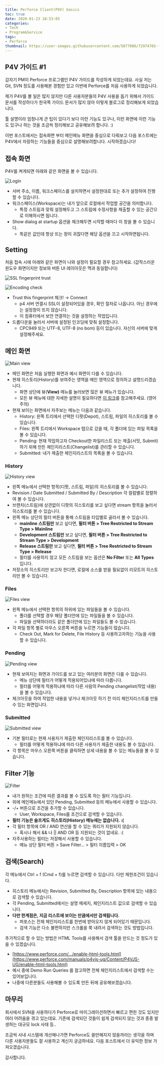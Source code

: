 ```yaml
---
title: Perforce Client(P4V) basics
toc: true
date: 2020-01-23 18:53:03
categories:
- Tech
- Program&Service
tags:
- Perforce
thumbnail: https://user-images.githubusercontent.com/5077086/72974765-f17c2580-3e12-11ea-8812-98dfb5840866.png
---
```


## P4V 가이드 #1

갑자기 PM이 Perforce 프로그램인 P4V 가이드를 작성하게 되었는데요. 사실 저는 Git, SVN 정도를 사용해본 경험만 있고 이번에 Perforce를 처음 사용하게 되었습니다.

제가 P4V를 볼 일은 많지 않지만 다른 사용자분들의 P4V 사용을 돕기 위해서 가이드 문서를 작성하다가 한국쪽 가이드 문서가 많지 않아 이렇게 블로그로 정리해보게 되었습니다.

툴 설명이라 엄청나게 큰 팁이 있다기 보다 이런 기능도 있구나, 이런 화면에 이런 기능도 있구나 하는 것을 조금씩 정리해보고 공유해보려 합니다. :)

이번 포스트에서는 접속화면 부터 메인메뉴 화면을 중심으로 다뤄보고 다음 포스트에는 P4V에서 자랑하는 기능들을 중심으로 설명해보려합니다. 시작하겠습니다!

## 접속 화면

P4V를 켜게되면 아래와 같은 화면을 볼 수 있습니다.

![Login](https://user-images.githubusercontent.com/5077086/73133444-030c3a00-406c-11ea-8116-024cd0caa5a2.png)

- 서버 주소, 이름, 워크스페이스를 설치하면서 설정한대로 또는 추가 설정하여 진행할 수 있습니다.
- 워크스페이스(Workspace)는 내가 앞으로 로컬에서 작업할 공간을 의미합니다.
  - 특정 스트림과 맞춰 설정해두고 그 스트림에 수정사항을 제출할 수 있는 공간으로 이해하시면 됩니다.
- Show dialog at startup 옵션을 체크해두면 시작할 때마다 이 창을 볼 수 있습니다.
  - 똑같은 값인데 항상 뜨는 창이 귀찮다면 해당 옵션을 끄고 시작하면됩니다.

## Setting

처음 접속 시에 아래와 같은 화면이 나와 설정이 필요할 경우 참고하세요.
(갑작스러운 윈도우 화면이지만 정보와 버튼 UI 레이아웃은 맥과 동일합니다)

![SSL fingerprint trust](https://user-images.githubusercontent.com/5077086/72976825-a8c66b80-3e16-11ea-8dc9-bdb3c4f50aeb.jpg)

![Encoding check](https://user-images.githubusercontent.com/5077086/72976830-ab28c580-3e16-11ea-91bf-ea0f6155b115.png)

- Trust this fingerprint 체크! → Connect
  - p4 서버 연결시 SSL이 설정되어있을 경우, 확인 절차로 나옵니다. 아닌 경우에는 설정창이 뜨지 않습니다.
  - 이 컴퓨터에서 보안 연결하는 것을 설정하는 작업입니다.
- 드롭다운을 눌러서 서버에 설정된 인코딩에 맞춰 설정합니다.
  - CPC949 또는 UTF-8, UTF-8 (no bom) 등이 있습니다. 자신의 서버에 맞게 설정해주세요.

## 메인 화면

![Main view](https://user-images.githubusercontent.com/5077086/72977344-af091780-3e17-11ea-8fba-5df8378a19a1.png)

- 메인 화면은 처음 실행한 화면과 예시 화면이 다를 수 있습니다.
- 현재 히스토리(History)를 보여주는 영역을 메인 영역으로 정의하고 설명드리겠습니다.
  - 화면 상단에 뷰(**View)** 메뉴를 눌러보면 많은 뷰 메뉴가 있습니다.
  - 모든 뷰 메뉴에 대한 자세한 설명이 필요하다면 [이 링크](https://www.perforce.com/manuals/p4v/Content/P4V/using.navigating.html#Navigating_P4V)를 참고해주세요. (영어 주의)
- 현재 보이는 화면에서 자주보는 메뉴는 다음과 같습니다.
  - History: 왼쪽 트리에서 선택한 디팟(Depot), 스트림, 파일의 히스토리를 볼 수 있습니다.
  - Files: 왼쪽 트리에서 Workspace 탭으로 갔을 때, 각 폴더에 있는 파일 목록을 볼 수 있습니다.
  - Pending: 현재 작업하고자 Checkout한 파일리스트 또는 제출(서밋, Submit)하기 위해 만든 체인지리스트(Changelist)를 관리할 수 있습니다.
  - Submitted: 내가 제출한 체인지리스트의 목록을 볼 수 있습니다.

### History

![History view](https://user-images.githubusercontent.com/5077086/73132469-1238bb00-405f-11ea-8287-7702993a5de6.png)

- 왼쪽 메뉴에서 선택한 항목(디팟, 스트림, 파일)의 히스토리를 볼 수 있습니다.
- Revision / Date Submitted / Submitted By / Description 각 컬럼별로 정렬하여 볼 수 있습니다.
- 브랜치(스트림)에 상관없이 디팟의 히스토리를 보고 싶다면 stream 항목을 눌러서 히스토리를 볼 수 있습니다.
- 왼쪽 메뉴 상단의 필터 버튼을 통해 스트림을 타입별로 골라서 볼 수 있습니다.
  - **mainline 스트림만** 보고 싶다면, **필터 버튼 > Tree Restricted to Stream Type > Mainline**
  - **Development 스트림만** 보고 싶다면, **필터 버튼 > Tree Restricted to Stream Type > Development**
  - **Release 스트림만** 보고 싶다면, **필터 버튼 > Tree Restricted to Stream Type > Release**
  - 필터를 사용하지 않고 모든 스트림을 보는 옵션은 **No Filter** 또는 **All Types** 입니다.
- 저장소의 히스토리만 보고자 한다면, 로컬에 소스를 받을 필요없이 리모트의 히스토리만 볼 수 있습니다.

### Files

![Files view](https://user-images.githubusercontent.com/5077086/73132651-47460d00-4061-11ea-864b-c7318c6e98af.png)

- 왼쪽 메뉴에서 선택한 항목의 하위에 있는 파일들을 볼 수 있습니다.
  - 폴더를 선택할 경우 해당 폴더안에 있는 파일들을 볼 수 있습니다.
  - 파일을 선택하더라도 같은 폴더안에 있는 파일들도 볼 수 있습니다.
- 각 파일 항목 별로 마우스 오른쪽 버튼을 누르면 기능들이 많습니다.
  - Check Out, Mark for Delete, File History 등 사용하고자하는 기능을 사용할 수 있습니다.

### Pending

![Pending view](https://user-images.githubusercontent.com/5077086/73132738-31851780-4062-11ea-8d9f-75b0d0127175.png)

- 현재 보여지는 화면과 가이드를 보고 있는 여러분의 화면은 다를 수 있습니다.
  - 메뉴 상단에 필터가 어떻게 적용되어있냐에 따라 다릅니다.
  - 필터를 어떻게 적용하냐에 따라 다른 사람의 Pending changelist(작업 내용)을 볼 수 있습니다.
- 체크아웃을 하여 작업한 내용을 넣거나 체크아웃 하기 전 미리 체인지리스트를 만들 수 있는 화면입니다.

### Submitted

![Submitted view](https://user-images.githubusercontent.com/5077086/73132781-ee777400-4062-11ea-9e78-b3ddf8e77924.png)

- 기본 필터로는 현재 사용자가 제출한 체인지리스트를 볼 수 있습니다.
  - 필터를 어떻게 적용하냐에 따라 다른 사용자가 제출한 내용도 볼 수 있습니다.
- 각 항목은 마우스 오른쪽 버튼을 클릭하면 상세 내용을 볼 수 있는 메뉴들을 볼 수 있습니다.

## Filter 기능

![Filter](https://user-images.githubusercontent.com/5077086/73132881-7447ef00-4064-11ea-8f15-534bc05b013d.png)

- 내가 원하는 조건에 따른 결과를 볼 수 있도록 하는 필터 기능입니다.
- 위에 메인메뉴에서 있던 Pending, Submitted 등의 메뉴에서 사용할 수 있습니다.
- -/+ 버튼으로 조건을 추가할 수 있습니다.
  - User, Workspace, Files를 조건으로 검색할 수 있습니다.
- **필터 기능은 슬프게도 히스토리(History) 메뉴에는 없습니다. :(**
- 각 필터 항목에 OR / AND 연산을 할 수 있는 쿼리가 지원되지 않습니다.
  - 혹시나 해서 && 나 || AND OR 등 지원되는 것이 없네요. :(
- 자주사용하는 필터는 저장해서 사용할 수 있습니다.
  - 메뉴 상단 필터 버튼 > Save Filter... > 필터 이름입력 > OK

## 검색(Search)

각 메뉴에서 Ctrl + f (Cmd + f)를 누르면 검색할 수 있습니다. 다만 제한조건이 있습니다.

- 히스토리 메뉴에서는 Revision, Submitted By, Description 항목에 있는 내용으로 검색할 수 있습니다.
- 각 Pending, Submitted에서는 설명 메세지, 체인지리스트 값으로 검색할 수 있습니다.
- **다만 한계점은, 지금 리스트에 보이는 만큼에서만 검색됩니다.**
  - 퍼포스는 전체 체인지리스트를 한번에 받아오지 않게 되어있기 때문입니다.
  - 검색 기능은 다소 불편하지만 스크롤을 쭉 내려서 검색하는 것도 방법입니다.

추가적으로 할 수 있는 방법은 HTML Tools를 사용해서 검색 툴을 만드는 것 정도가 있을 수 있겠습니다.

- [https://www.perforce.com/.../enable-html-tools.html](https://www.perforce.com/manuals/p4vjs-ug/Content/P4VJS-UG/enable-html-tools.html)
- 예시 중에 Demo Run Queries 를 참고하면 전체 체인지리스트에서 검색할 수는 있어보입니다.
- 나중에 다른분들도 사용해볼 수 있도록 만든 뒤에 공유해보겠습니다.

## 마무리

회사에서 SVN을 사용하다가 Perforce로 마이그레이션하면서 빠르고 편한 것도 있지만 여러 어려움을 겪고 있는데요. 기존에 검색되던 것들이 쉽게 검색되지 않는 것과 종종 발생하는 대규모 lock 사태 등..

조금씩 사내 시스템에 개선해나가면 Perforce도 쓸만해지지 않을까라는 생각을 하며 다른 사용자분들도 잘 사용하고 계신지 궁금하네요. 다음 포스트에서 더 유익한 정보 가져오겠습니다.

감사합니다.
